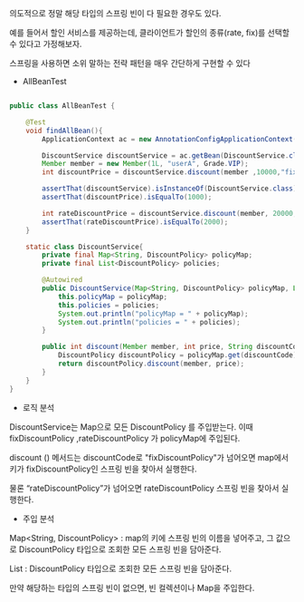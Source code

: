 의도적으로 정말 해당 타입의 스프링 빈이 다 필요한 경우도 있다.

예를 들어서 할인 서비스를 제공하는데, 클라이언트가 할인의 종류(rate, fix)를 선택할 수 있다고 가정해보자.

스프링을 사용하면 소위 말하는 전략 패턴을 매우 간단하게 구현할 수 있다

- AllBeanTest

```java

public class AllBeanTest {

    @Test
    void findAllBean(){
        ApplicationContext ac = new AnnotationConfigApplicationContext(AutoAppConfig.class, DiscountService.class);

        DiscountService discountService = ac.getBean(DiscountService.class);
        Member member = new Member(1L, "userA", Grade.VIP);
        int discountPrice = discountService.discount(member ,10000,"fixDiscountPolicy");

        assertThat(discountService).isInstanceOf(DiscountService.class);
        assertThat(discountPrice).isEqualTo(1000);

        int rateDiscountPrice = discountService.discount(member, 20000, "rateDiscountPolicy");
        assertThat(rateDiscountPrice).isEqualTo(2000);
    }

    static class DiscountService{
        private final Map<String, DiscountPolicy> policyMap;
        private final List<DiscountPolicy> policies;

        @Autowired
        public DiscountService(Map<String, DiscountPolicy> policyMap, List<DiscountPolicy> policies) {
            this.policyMap = policyMap;
            this.policies = policies;
            System.out.println("policyMap = " + policyMap);
            System.out.println("policies = " + policies);
        }

        public int discount(Member member, int price, String discountCode) {
            DiscountPolicy discountPolicy = policyMap.get(discountCode);
            return discountPolicy.discount(member, price);
        }
    }
}

```

- 로직 분석

DiscountService는 Map으로 모든 DiscountPolicy 를 주입받는다. 이때 fixDiscountPolicy ,rateDiscountPolicy 가 policyMap에 주입된다.

discount () 메서드는 discountCode로 "fixDiscountPolicy"가 넘어오면 map에서 키가 fixDiscountPolicy인 스프링 빈을 찾아서 실행한다. 

물론 “rateDiscountPolicy”가 넘어오면 rateDiscountPolicy 스프링 빈을 찾아서 실행한다.

- 주입 분석

Map<String, DiscountPolicy> : map의 키에 스프링 빈의 이름을 넣어주고, 그 값으로 DiscountPolicy 타입으로 조회한 모든 스프링 빈을 담아준다.

List<DiscountPolicy> : DiscountPolicy 타입으로 조회한 모든 스프링 빈을 담아준다.
  
만약 해당하는 타입의 스프링 빈이 없으면, 빈 컬렉션이나 Map을 주입한다.
